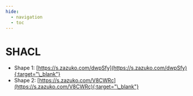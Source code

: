 ```yaml
---
hide:
  - navigation
  - toc
---
```


# SHACL

- Shape 1: [https://s.zazuko.com/dwpSfy](https://s.zazuko.com/dwpSfy){:target="\_blank"}
- Shape 2: [https://s.zazuko.com/V8CWRc](https://s.zazuko.com/V8CWRc){:target="\_blank"}
